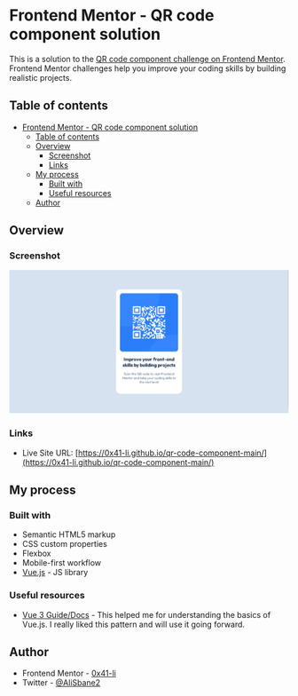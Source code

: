 # Frontend Mentor - QR code component solution

This is a solution to the [QR code component challenge on Frontend Mentor](https://www.frontendmentor.io/challenges/qr-code-component-iux_sIO_H). Frontend Mentor challenges help you improve your coding skills by building realistic projects. 

## Table of contents

- [Frontend Mentor - QR code component solution](#frontend-mentor---qr-code-component-solution)
  - [Table of contents](#table-of-contents)
  - [Overview](#overview)
    - [Screenshot](#screenshot)
    - [Links](#links)
  - [My process](#my-process)
    - [Built with](#built-with)
    - [Useful resources](#useful-resources)
  - [Author](#author)

## Overview

### Screenshot

![](./screenshot.png)

### Links

- Live Site URL: [https://0x41-li.github.io/qr-code-component-main/](https://0x41-li.github.io/qr-code-component-main/)

## My process

### Built with

- Semantic HTML5 markup
- CSS custom properties
- Flexbox
- Mobile-first workflow
- [Vue.js](https://v3.vuejs.org/) - JS library
### Useful resources

- [Vue 3 Guide/Docs](https://v3.vuejs.org/guide/introduction.html#composing-with-components) - This helped me for understanding the basics of Vue.js. I really liked this pattern and will use it going forward.

## Author

- Frontend Mentor - [0x41-li](https://www.frontendmentor.io/profile/0x41-li)
- Twitter - [@AliSbane2](https://www.twitter.com/AliSbane2)

